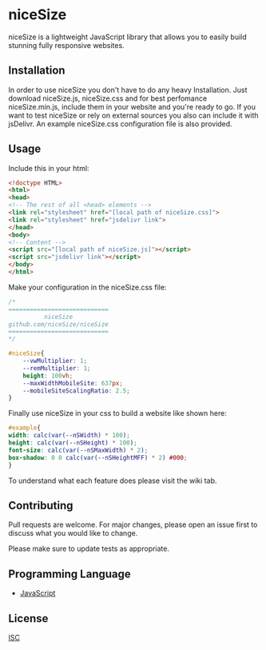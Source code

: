 # niceSize

niceSize is a lightweight JavaScript library that allows you to easily build stunning fully responsive websites.

## Installation

In order to use niceSize you don't have to do any heavy Installation. Just download niceSize.js, niceSize.css and for best perfomance niceSize.min.js, include them in your website and you're ready to go. If you want to test niceSize or rely on external sources you also can include it with jsDelivr. An example niceSize.css configuration file is also provided.

## Usage

Include this in your html:
```html
<!doctype HTML>
<html>
<head>
<!-- The rest of all <head> elements -->
<link rel="stylesheet" href="[local path of niceSize.css]">
<link rel="stylesheet" href="jsdelivr link">
</head>
<body>
<!-- Content -->
<script src="[local path of niceSize.js]"></script>
<script src="jsdelivr link"></script>
</body>
</html>
```
Make your configuration in the niceSize.css file:
```css
/*
============================
          niceSize
github.com/niceSize/niceSize
============================
*/

#niceSize{
	--vwMultiplier: 1;
	--remMultiplier: 1;
	height: 100vh;
	--maxWidthMobileSite: 637px;
	--mobileSiteScalingRatio: 2.5;
}

```

Finally use niceSize in your css to build a website like shown here:
```css
#example{
width: calc(var(--nSWidth) * 100);
height: calc(var(--nSHeight) * 100);
font-size: calc(var(--nSMaxWidth) * 2);
box-shadow: 0 0 calc(var(--nSHeightMFF) * 2) #000;
}
```
To understand what each feature does please visit the wiki tab.

## Contributing
Pull requests are welcome. For major changes, please open an issue first to discuss what you would like to change.

Please make sure to update tests as appropriate.

## Programming Language
- [JavaScript](https://www.w3schools.com/js/DEFAULT.asp)

## License
[ISC](https://opensource.org/licenses/ISC)
